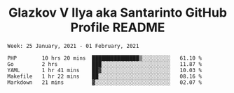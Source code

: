 <h1 align="center">Glazkov V Ilya aka Santarinto GitHub Profile README</h1>

<!--START_SECTION:waka-->
```text
Week: 25 January, 2021 - 01 February, 2021

PHP        10 hrs 20 mins  ███████████████▒░░░░░░░░░   61.10 % 
Go         2 hrs           ███░░░░░░░░░░░░░░░░░░░░░░   11.87 % 
YAML       1 hr 41 mins    ██▓░░░░░░░░░░░░░░░░░░░░░░   10.03 % 
Makefile   1 hr 22 mins    ██░░░░░░░░░░░░░░░░░░░░░░░   08.16 % 
Markdown   21 mins         ▓░░░░░░░░░░░░░░░░░░░░░░░░   02.07 % 
```
<!--END_SECTION:waka-->